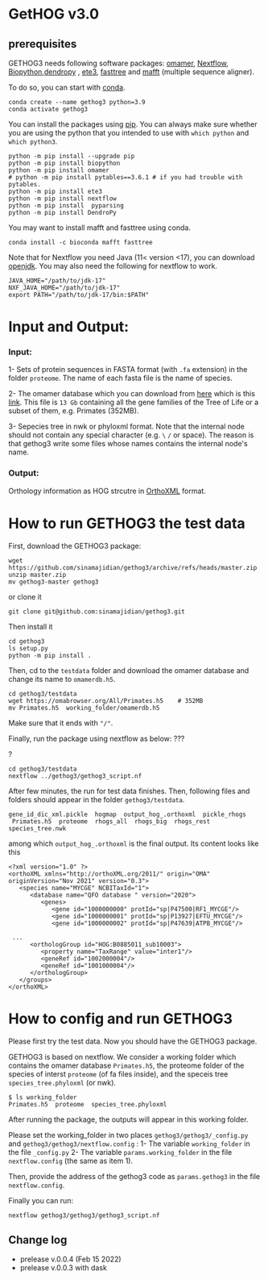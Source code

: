 GetHOG v3.0
======




## prerequisites

GETHOG3 needs following software packages:  [omamer](https://github.com/DessimozLab/omamer),  [Nextflow](https://nextflow.io/),
[Biopython](https://github.com/biopython/biopython),[dendropy](https://dendropy.org/) , [ete3](http://etetoolkit.org), [fasttree](http://www.microbesonline.org/fasttree/)
and [mafft](http://mafft.cbrc.jp/alignment/software/) (multiple sequence aligner).

To do so, you can start with [conda](https://docs.conda.io/en/latest/miniconda.html).
```
conda create --name gethog3 python=3.9
conda activate gethog3
```
You can install the packages using [pip](https://pypi.org/).
You can always make sure whether you are using the python that you intended to use with `which python`  and `which python3`.
``` 
python -m pip install --upgrade pip
python -m pip install biopython
python -m pip install omamer
# python -m pip install pytables==3.6.1 # if you had trouble with pytables.
python -m pip install ete3  
python -m pip install nextflow
python -m pip install  pyparsing
python -m pip install DendroPy 
```

You may want to install mafft and fasttree using conda. 
```  
conda install -c bioconda mafft fasttree
```

Note that for Nextflow you need Java (11< version <17), you can download [openjdk](https://jdk.java.net/java-se-ri/17). You may also need the following for nextflow to work.
```
JAVA_HOME="/path/to/jdk-17"
NXF_JAVA_HOME="/path/to/jdk-17"
export PATH="/path/to/jdk-17/bin:$PATH"
```



# Input and Output: 

### Input: 
1- Sets of protein sequences in FASTA format (with `.fa` extension) in the folder `proteome`. The name of each fasta file is the name of species.

2- The omamer database which you can download from [here](https://omabrowser.org/oma/current/) which is this [link](https://omabrowser.org/All/LUCA.h5). 
This file is `13 Gb` containing all the gene families of the Tree of Life or a subset of them, e.g. Primates (352MB). 

3- Sepecies tree in nwk or phyloxml format. Note that the internal node should not contain any special character (e.g. `\`  `/` or space). 
The reason is that gethog3 write some files whose names contains the internal node's name. 

### Output:
Orthology information as HOG strcutre in [OrthoXML](https://orthoxml.org/) format.




# How to run GETHOG3 the test data
First, download the GETHOG3 package:
```
wget https://github.com/sinamajidian/gethog3/archive/refs/heads/master.zip
unzip master.zip
mv gethog3-master gethog3
```
or clone it 
```
git clone git@github.com:sinamajidian/gethog3.git
```
Then install it
```
cd gethog3
ls setup.py
python -m pip install . 
```


Then, cd to the `testdata` folder and download the omamer database and change its name to `omamerdb.h5`.
```
cd gethog3/testdata
wget https://omabrowser.org/All/Primates.h5    # 352MB
mv Primates.h5  working_folder/omamerdb.h5 
```



Make sure that it ends with `"/"`.

Finally, run the package using nextflow as below: ??? 



?



```
cd gethog3/testdata
nextflow ../gethog3/gethog3_script.nf
```

After few minutes, the run for test data finishes. Then, following files and folders should appear in the folder `gethog3/testdata`.
```
gene_id_dic_xml.pickle  hogmap  output_hog_.orthoxml  pickle_rhogs 
 Primates.h5  proteome  rhogs_all  rhogs_big  rhogs_rest  species_tree.nwk
```
among which `output_hog_.orthoxml` is the final output. Its content looks like this

```
<?xml version="1.0" ?>
<orthoXML xmlns="http://orthoXML.org/2011/" origin="OMA" originVersion="Nov 2021" version="0.3">
   <species name="MYCGE" NCBITaxId="1">
      <database name="QFO database " version="2020">
         <genes>
            <gene id="1000000000" protId="sp|P47500|RF1_MYCGE"/>
            <gene id="1000000001" protId="sp|P13927|EFTU_MYCGE"/>
            <gene id="1000000002" protId="sp|P47639|ATPB_MYCGE"/>
            
 ...
      <orthologGroup id="HOG:B0885011_sub10003">
         <property name="TaxRange" value="inter1"/>
         <geneRef id="1002000004"/>
         <geneRef id="1001000004"/>
      </orthologGroup>
   </groups>
</orthoXML>
```



# How to config and run GETHOG3

Please first try the test data. Now you should have the GETHOG3 package.

GETHOG3 is based on nextflow. We consider a working folder which contains the omamer database `Primates.h5`,
the proteome folder of the species of interst `proteome` (of fa files inside),
and the speceis tree `species_tree.phyloxml` (or nwk).
```
$ ls working_folder
Primates.h5  proteome  species_tree.phyloxml
```
After running the package, the outputs will appear in this working folder.  

Please set the working_folder in two places `gethog3/gethog3/_config.py` and `gethog3/gethog3/nextflow.config` :
1- The variable `working_folder` in the file `_config.py`
2- The variable `params.working_folder` in the file `nextflow.config` (the same as item 1).

Then, provide the address of the gethog3 code as `params.gethog3` in the file `nextflow.config`.

Finally you can run:
```
nextflow gethog3/gethog3/gethog3_script.nf
```


## Change log


- prelease v.0.0.4  (Feb 15 2022)
- prelease v.0.0.3  with dask
